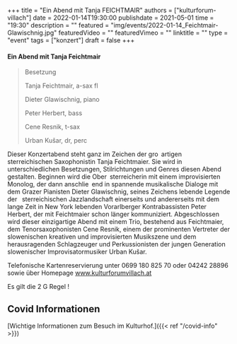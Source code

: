 +++
title = "Ein Abend mit Tanja FEICHTMAIR"
authors = ["kulturforum-villach"]
date = 2022-01-14T19:30:00
publishdate = 2021-05-01
time = "19:30"
description = ""
featured = "img/events/2022-01-14_Feichtmair-Glawischnig.jpg"
featuredVideo = ""
featuredVimeo = ""
linktitle = ""
type = "event"
tags = ["konzert"]
draft = false
+++

#### Ein Abend mit Tanja Feichtmair

>Besetzung
>
>Tanja Feichtmair, a-sax fl
>
>Dieter Glawischnig, piano
>
>Peter Herbert, bass
>
>Cene Resnik, t-sax
>
>Urban Kušar, dr, perc


Dieser Konzertabend steht ganz im Zeichen der gro artigen  sterreichischen Saxophonistin Tanja Feichtmaier. Sie wird in unterschiedlichen Besetzungen, Stilrichtungen und Genres diesen Abend gestalten. Beginnen wird die Ober sterreicherin mit einem improvisierten Monolog, der dann anschlie end in spannende musikalische Dialoge mit dem Grazer Pianisten Dieter Glawischnig, seines Zeichens lebende Legende der  sterreichischen Jazzlandschaft einerseits und andererseits mit dem lange Zeit in New York
lebenden Vorarlberger Kontrabassisten Peter Herbert, der mit Feichtmaier schon länger kommuniziert.
Abgeschlossen wird dieser einzigartige Abend mit einem Trio, bestehend aus Feichtmaier, dem Tenorsaxophonisten Cene Resnik, einem der prominenten Vertreter der slowenischen kreativen und improvisierten Musikszene und dem herausragenden Schlagzeuger und Perkussionisten der jungen Generation slowenischer Improvisatormusiker Urban Kušar.

Telefonische Kartenreservierung unter 0699 180 825 70 oder 04242 28896  sowie über Homepage www.kulturforumvillach.at                             

Es gilt die 2 G Regel !


## Covid Informationen

[Wichtige Informationen zum Besuch im Kulturhof.]({{< ref "/covid-info" >}})
